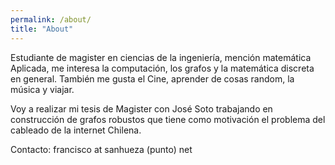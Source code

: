 ```yaml
---
permalink: /about/
title: "About"
---
```


Estudiante de magister en ciencias de la ingeniería, mención matemática Aplicada, me interesa la computación, los grafos y la matemática discreta en general. También me gusta el Cine, aprender de cosas random, la música y viajar.

Voy a realizar mi tesis de Magister con José Soto trabajando en construcción de grafos robustos que tiene como motivación el problema del cableado de la internet Chilena.

Contacto: francisco at sanhueza (punto) net